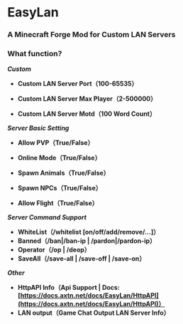 # EasyLan
###  A Minecraft Forge Mod for Custom LAN Servers

### What function?

***Custom***

- **Custom LAN Server Port（100-65535）**

- **Custom LAN Server Max Player（2-500000）**

- **Custom LAN Server Motd（100 Word Count）**

***Server Basic Setting***

- **Allow PVP（True/False）**

- **Online Mode（True/False）**

- **Spawn Animals（True/False）**

- **Spawn NPCs（True/False）**

- **Allow Flight（True/False）**

***Server Command Support***

- **WhiteList（/whitelist [on/off/add/remove/...]）**
- **Banned（/ban|/ban-ip | /pardon|/pardon-ip）**
- **Operator（/op | /deop）**
- **SaveAll（/save-all | /save-off | /save-on）**

***Other***

- **HttpAPI Info（Api Support | Docs: [https://docs.axtn.net/docs/EasyLan/HttpAPI](https://docs.axtn.net/docs/EasyLan/HttpAPI)）**
- **LAN output（Game Chat Output LAN Server Info）**

